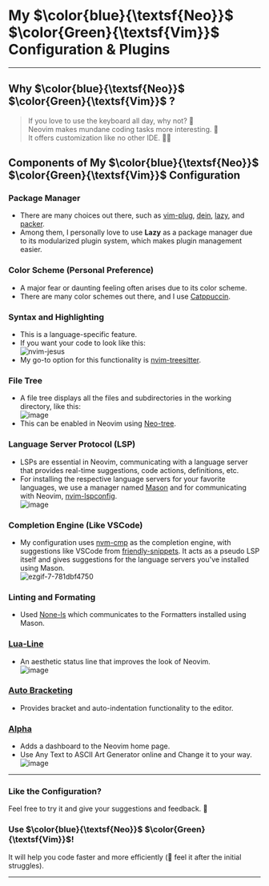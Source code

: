 # My $\color{blue}{\textsf{Neo}}$ $\color{Green}{\textsf{Vim}}$ Configuration & Plugins

---

## Why $\color{blue}{\textsf{Neo}}$ $\color{Green}{\textsf{Vim}}$ ?

> If you love to use the keyboard all day, why not? 💪  
> Neovim makes mundane coding tasks more interesting. 🤯  
> It offers customization like no other IDE. 🧑‍💻

## Components of My $\color{blue}{\textsf{Neo}}$ $\color{Green}{\textsf{Vim}}$ Configuration

### Package Manager

- There are many choices out there, such as [vim-plug](https://github.com/junegunn/vim-plug), [dein](https://github.com/Shougo/dein.vim), [lazy](https://github.com/folke/lazy.nvim), and [packer](https://github.com/wbthomason/packer.nvim).
- Among them, I personally love to use **Lazy** as a package manager due to its modularized plugin system, which makes plugin management easier.

### Color Scheme (Personal Preference)

- A major fear or daunting feeling often arises due to its color scheme.
- There are many color schemes out there, and I use [Catppuccin](https://github.com/catppuccin/catppuccin).

### Syntax and Highlighting

- This is a language-specific feature.
- If you want your code to look like this:  
  ![nvim-jesus](https://github.com/Aak54321/nvim-config/assets/128037309/a37096ae-02d0-4212-9950-9b9b8ab395be)
- My go-to option for this functionality is [nvim-treesitter](https://github.com/nvim-treesitter/nvim-treesitter).

### File Tree

- A file tree displays all the files and subdirectories in the working directory, like this:  
  ![image](https://github.com/Aak54321/nvim-config/assets/128037309/f5cf1811-feac-4624-9d33-377fca2c7d55)
- This can be enabled in Neovim using [Neo-tree](https://github.com/nvim-neo-tree/neo-tree.nvim).

### Language Server Protocol (LSP)

- LSPs are essential in Neovim, communicating with a language server that provides real-time suggestions, code actions, definitions, etc.
- For installing the respective language servers for your favorite languages, we use a manager named [Mason](https://github.com/williamboman/mason.nvim) and for communicating with Neovim, [nvim-lspconfig](https://github.com/neovim/nvim-lspconfig).  
  ![image](https://github.com/Aak54321/nvim-config/assets/128037309/57c72f6c-8b24-4218-aa1b-764269be33cf)

### Completion Engine (Like VSCode)

- My configuration uses [nvm-cmp]() as the completion engine, with suggestions like VSCode from [friendly-snippets](). It acts as a pseudo LSP itself and gives suggestions for the language servers you've installed using Mason.  
  ![ezgif-7-781dbf4750](https://github.com/Aak54321/nvim-config/assets/128037309/ec5eb67f-292d-4237-ae1b-29296e811e8c)

### Linting and Formating

- Used [None-ls](https://github.com/nvimtools/none-ls.nvim) which communicates to the Formatters installed using Mason.

### [Lua-Line](https://github.com/nvim-lualine/lualine.nvim)

- An aesthetic status line that improves the look of Neovim.  
  ![image](https://github.com/Aak54321/nvim-config/assets/128037309/71c63cf1-15cf-41a8-9f2d-ddebf22a1c87)

### [Auto Bracketing](https://github.com/m4xshen/autoclose.nvim)

- Provides bracket and auto-indentation functionality to the editor.

### [Alpha](https://github.com/goolord/alpha-nvim)

- Adds a dashboard to the Neovim home page.
- Use Any Text to ASCII Art Generator online and Change it to your way.
  ![image](https://github.com/Aak54321/nvim-config/assets/128037309/5a42a353-40a1-4fe3-82cf-39999b5f17ea)

---

### Like the Configuration?

Feel free to try it and give your suggestions and feedback. 📝

### Use $\color{blue}{\textsf{Neo}}$ $\color{Green}{\textsf{Vim}}$!

It will help you code faster and more efficiently (💪 feel it after the initial struggles).

---
